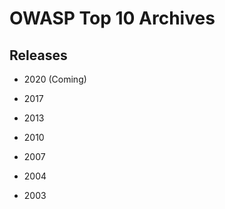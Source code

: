 # OWASP Top 10 Archives

## Releases

* 2020 (Coming)

* 2017

* 2013

* 2010

* 2007

* 2004
  
* 2003
